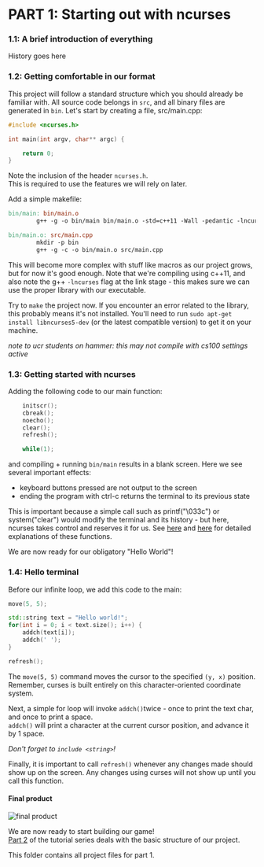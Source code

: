 # PART 1: Starting out with ncurses

### 1.1: A brief introduction of everything

History goes here


### 1.2: Getting comfortable in our format
This project will follow a standard structure which you should already be familiar with.
All source code belongs in `src`, and all binary files are generated in `bin`.
Let's start by creating a file, src/main.cpp:

```c++
#include <ncurses.h>

int main(int argv, char** argc) {

    return 0;
}
```

Note the inclusion of the header `ncurses.h`.  
This is required to use the features we will rely on later.

Add a simple makefile:

```Makefile
bin/main: bin/main.o
        g++ -g -o bin/main bin/main.o -std=c++11 -Wall -pedantic -lncurses

bin/main.o: src/main.cpp
        mkdir -p bin
        g++ -g -c -o bin/main.o src/main.cpp
```

This will become more complex with stuff like macros as our project grows, but for now it's good enough.
Note that we're compiling using c++11, and also note the g++ `-lncurses` flag at the link stage - this makes sure we can use the proper library with our executable.

Try to `make` the project now. 
If you encounter an error related to the library, this probably means it's not installed.
You'll need to run `sudo apt-get install libncurses5-dev` (or the latest compatible version) to get it on your machine.  

*note to ucr students on hammer: this may not compile with cs100 settings active*


### 1.3: Getting started with ncurses

Adding the following code to our main function:
```c++
    initscr();
    cbreak();
    noecho();
    clear();
    refresh();

    while(1);
```
and compiling + running `bin/main` results in a blank screen.  Here we see several important effects:
- keyboard buttons pressed are not output to the screen
- ending the program with ctrl-c returns the terminal to its previous state

This is important because a simple call such as printf("\033c") or system("clear") would modify the terminal and its history - but here, ncurses takes control and reserves it for us.
See [here](http://hughm.cs.ukzn.ac.za/~murrellh/os/notes/ncurses.html#init)
and [here](http://tldp.org/HOWTO/NCURSES-Programming-HOWTO/helloworld.html)
for detailed explanations of these functions.

We are now ready for our obligatory "Hello World"!

### 1.4: Hello terminal

Before our infinite loop, we add this code to the main:
```c++
move(5, 5);

std::string text = "Hello world!";
for(int i = 0; i < text.size(); i++) {
    addch(text[i]);
    addch(' ');
}

refresh();
```

The `move(5, 5)` command moves the cursor to the specified ```(y, x)``` position.
Remember, curses is built entirely on this character-oriented coordinate system.

Next, a simple for loop will invoke `addch()`twice - once to print the text char, and once to print a space.  
`addch()` will print a character at the current cursor position, and advance it by 1 space.

*Don't forget to `include <string>`!*

Finally, it is important to call `refresh()` whenever any changes made should show up on the screen.
Any changes using curses will not show up until you call this function.


#### Final product

![final product](.img/part1_4.gif)

We are now ready to start building our game!  
[Part 2](../part2) of the tutorial series deals with the basic structure of our project.



This folder contains all project files for part 1.
